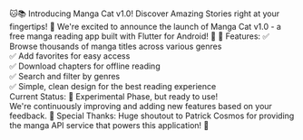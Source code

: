 
🐱📚 Introducing Manga Cat v1.0! 
Discover Amazing Stories  right at your fingertips! 📱
We're excited to announce the launch of Manga Cat v1.0 - a free manga reading app built with Flutter for Android! 🎉
🌟 Features:
✅ Browse thousands of manga titles across various genres  
✅ Add favorites for easy access  
✅ Download chapters for offline reading  
✅ Search and filter by genres  
✅ Simple, clean design for the best reading experience  
Current Status:
🧪 Experimental Phase, but ready to use!  
We're continuously improving and adding new features based on your feedback.
🙏 Special Thanks:
Huge shoutout to Patrick Cosmos  for providing the manga API service that powers this application! 👏

